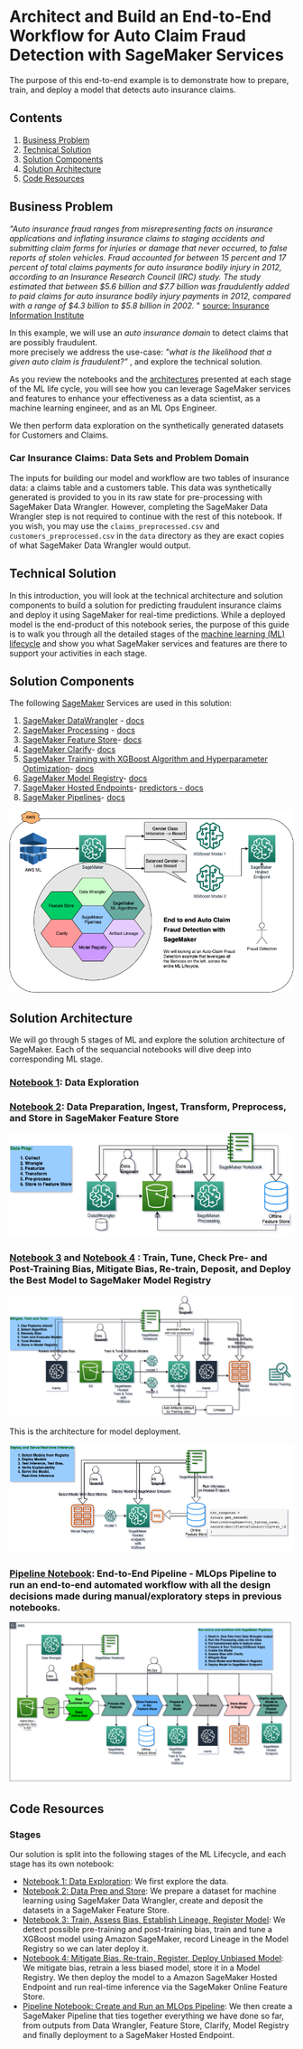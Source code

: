 # Architect and Build an End-to-End Workflow for Auto Claim Fraud Detection with SageMaker Services

The purpose of this end-to-end example is to demonstrate how to prepare, train, and deploy a model that detects auto insurance claims.

## Contents
1. [Business Problem](#business-problem)
2. [Technical Solution](#nb0-solution)
3. [Solution Components](#nb0-components)
4. [Solution Architecture](#nb0-architecture)
5. [Code Resources](#nb0-code)


<a id ='business-problem'> </a>

## Business Problem

<i> "Auto insurance fraud ranges from misrepresenting facts on insurance applications and inflating insurance claims to staging accidents and submitting claim forms for injuries or damage that never occurred, to false reports of stolen vehicles.
Fraud accounted for between 15 percent and 17 percent of total claims payments for auto insurance bodily injury in 2012, according to an Insurance Research Council (IRC) study. The study estimated that between \$5.6 billion and \$7.7 billion was fraudulently added to paid claims for auto insurance bodily injury payments in 2012, compared with a range of \$4.3 billion to \$5.8 billion in 2002. </i>" [source: Insurance Information Institute](https://www.iii.org/article/background-on-insurance-fraud)

In this example, we will use an *auto insurance domain* to detect claims that are possibly fraudulent.  
more precisely we address the use-case: <i> "what is the likelihood that a given auto claim is fraudulent?" </i>, and explore the technical solution.  

As you review the notebooks and the [architectures](#nb0-architecture) presented at each stage of the ML life cycle, you will see how you can leverage SageMaker services and features to enhance your effectiveness as a data scientist, as a machine learning engineer, and as an ML Ops Engineer.

We then perform data exploration on the synthetically generated datasets for Customers and Claims.

### Car Insurance Claims: Data Sets and Problem Domain

The inputs for building our model and workflow are two tables of insurance data: a claims table and a customers table. This data was synthetically generated is provided to you in its raw state for pre-processing with SageMaker Data Wrangler. However, completing the SageMaker Data Wrangler step is not required to continue with the rest of this notebook. If you wish, you may use the `claims_preprocessed.csv` and `customers_preprocessed.csv` in the `data` directory as they are exact copies of what SageMaker Data Wrangler would output.



<a id ='nb0-solution'> </a>

## Technical Solution

In this introduction, you will look at the technical architecture and solution components to build a solution for predicting fraudulent insurance claims and deploy it using SageMaker for real-time predictions. While a deployed model is the end-product of this notebook series, the purpose of this guide is to walk you through all the detailed stages of the [machine learning (ML) lifecycle](#ml-lifecycle) and show you what SageMaker services and features are there to support your activities in each stage.



<a id ='nb0-components'> </a>

## Solution Components
    
The following [SageMaker](https://sagemaker.readthedocs.io/en/stable/v2.html) Services are used in this solution:

 1. [SageMaker DataWrangler](https://aws.amazon.com/sagemaker/data-wrangler/) - [docs](https://docs.aws.amazon.com/sagemaker/latest/dg/data-wrangler.html)
 1. [SageMaker Processing](https://aws.amazon.com/blogs/aws/amazon-sagemaker-processing-fully-managed-data-processing-and-model-evaluation/) - [docs](https://sagemaker.readthedocs.io/en/stable/amazon_sagemaker_processing.html)
 1. [SageMaker Feature Store](https://aws.amazon.com/sagemaker/feature-store/)- [docs](https://sagemaker.readthedocs.io/en/stable/amazon_sagemaker_featurestore.html)
 1. [SageMaker Clarify](https://aws.amazon.com/sagemaker/clarify/)- [docs](https://docs.aws.amazon.com/sagemaker/latest/dg/clarify-processing-job-run.html)
 1. [SageMaker Training with XGBoost Algorithm and Hyperparameter Optimization](https://sagemaker.readthedocs.io/en/stable/frameworks/xgboost/using_xgboost.html)- [docs](https://sagemaker.readthedocs.io/en/stable/frameworks/xgboost/index.html)
 1. [SageMaker Model Registry](https://docs.aws.amazon.com/sagemaker/latest/dg/model-registry.html)- [docs](https://docs.aws.amazon.com/sagemaker/latest/dg/model-registry-deploy.html#model-registry-deploy-api)
 1. [SageMaker Hosted Endpoints]()- [predictors - docs](https://sagemaker.readthedocs.io/en/stable/api/inference/predictors.html)
 1. [SageMaker Pipelines]()- [docs](https://sagemaker.readthedocs.io/en/stable/workflows/pipelines/index.html)
 
![Solution Components](images/solution-components-e2e.png)



<a id ='nb0-architecture'> </a>

## Solution Architecture


We will go through 5 stages of ML and explore the solution architecture of SageMaker. Each of the sequancial notebooks will dive deep into corresponding ML stage.

### [Notebook 1](./0-AutoClaimFraudDetection.ipynb): Data Exploration

### [Notebook 2](./1-data-prep-e2e.ipynb): Data Preparation, Ingest, Transform, Preprocess, and Store in SageMaker Feature Store

![Solution Architecture](images/e2e-1-pipeline-v3b.png)

### [Notebook 3](./2-lineage-train-assess-bias-tune-registry-e2e.ipynb) and [Notebook 4](./3-mitigate-bias-train-model2-registry-e2e.ipynb) : Train, Tune, Check Pre- and Post-Training Bias, Mitigate Bias, Re-train, Deposit, and Deploy the Best Model to SageMaker Model Registry

![Solution Architecture](images/e2e-2-pipeline-v3b.png)

This is the architecture for model deployment.

![Solution Architecture](images/e2e-3-pipeline-v3b.png)

### [Pipeline Notebook](./pipeline-e2e.ipynb): End-to-End Pipeline - MLOps Pipeline to run an end-to-end automated workflow with all the design decisions made during manual/exploratory steps in previous notebooks.

![Pipelines Solution Architecture](images/e2e-5-pipeline-v3b.png)

<a id ='nb0-code'> </a>

## Code Resources

### Stages

Our solution is split into the following stages of the ML Lifecycle, and each stage has its own notebook:

* [Notebook 1: Data Exploration](./0-AutoClaimFraudDetection.ipynb): We first explore the data.
* [Notebook 2: Data Prep and Store](./1-data-prep-e2e.ipynb): We prepare a dataset for machine learning using SageMaker Data Wrangler, create and deposit the datasets in a SageMaker Feature Store.
* [Notebook 3: Train, Assess Bias, Establish Lineage, Register Model](./2-lineage-train-assess-bias-tune-registry-e2e.ipynb): We detect possible pre-training and post-training bias, train and tune a XGBoost model using Amazon SageMaker, record Lineage in the Model Registry so we can later deploy it. 
* [Notebook 4: Mitigate Bias, Re-train, Register, Deploy Unbiased Model](./3-mitigate-bias-train-model2-registry-e2e.ipynb): We mitigate bias, retrain a less biased model, store it in a Model Registry. We then deploy the model to a Amazon SageMaker Hosted Endpoint and run real-time inference via the SageMaker Online Feature Store.
* [Pipeline Notebook: Create and Run an MLOps Pipeline](./pipeline-e2e.ipynb): We then create a SageMaker Pipeline that ties together everything we have done so far, from outputs from Data Wrangler, Feature Store, Clarify, Model Registry and finally deployment to a SageMaker Hosted Endpoint.


<a id ='nb0-workflows'> </a>
